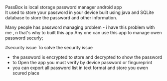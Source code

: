 
PassBox is local storage password manager android app  
It used to store your password in your device 
built using java and SQLite database to store the password and other information.

Many people has password managing problem - i have this problem with me ,  n that's why to built this app 
Any one can use this app to manage owen password securly;

#security issue
To solve the security issue 
  - the password is encrypted to store and decrypted to show the password 
  - to Open the app you must verify by device password or fingureprint
  - you can export all password list in text format and store you owen scured place 
